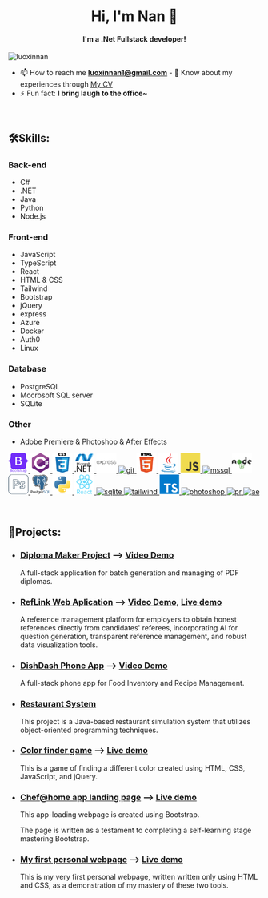 <h1 align="center">Hi, I'm Nan 🤩</h1>
<h4 align="center">I'm a .Net Fullstack developer!</h4>

<p align="left">
  <img
    src="https://komarev.com/ghpvc/?username=luoxinnan&label=Profile%20views&color=0e75b6&style=flat"
    alt="luoxinnan"
  />
</p>

- 📫 How to reach me **luoxinnan1@gmail.com** - 📄 Know about my experiences
through [My
CV](https://drive.google.com/file/d/1Uz8RL2uI5BkM0ui6XuooqjbmeQgh8AW-/view?usp=drive_link)
- ⚡ Fun fact: **I bring laugh to the office~**

<br />
<p align="left"></p>
<p></p>

<h2 align="left">🛠Skills:</h2>
<h3>Back-end</h3>
<ul>
  <li>C#</li>
  <li>.NET</li>
  <li>Java</li>
  <li>Python</li>
  <li>Node.js</li>
</ul>
<h3>Front-end</h3>
<ul>
  <li>JavaScript</li>
  <li>TypeScript</li>
  <li>React</li>
  <li>HTML & CSS</li>
  <li>Tailwind</li>
  <li>Bootstrap</li>
  <li>jQuery</li>
  <li>express</li>
  <li>Azure</li>
  <li>Docker</li>
  <li>Auth0</li>
  <li>Linux</li>
</ul>
<h3>Database</h3>
<ul>
  <li>PostgreSQL</li>
  <li>Mocrosoft SQL server</li>
  <li>SQLite</li>
</ul>
<h3>Other</h3>
<ul>
  <li>Adobe Premiere & Photoshop & After Effects</li>
</ul>
<p align="left">
  <a href="https://getbootstrap.com" target="_blank" rel="noreferrer">
    <img
      src="https://raw.githubusercontent.com/devicons/devicon/master/icons/bootstrap/bootstrap-plain-wordmark.svg"
      alt="bootstrap"
      width="40"
      height="40"
    />
  </a>
  <a href="https://www.w3schools.com/cs/" target="_blank" rel="noreferrer">
    <img
      src="https://raw.githubusercontent.com/devicons/devicon/master/icons/csharp/csharp-original.svg"
      alt="csharp"
      width="40"
      height="40"
    />
  </a>
  <a href="https://www.w3schools.com/css/" target="_blank" rel="noreferrer">
    <img
      src="https://raw.githubusercontent.com/devicons/devicon/master/icons/css3/css3-original-wordmark.svg"
      alt="css3"
      width="40"
      height="40"
    />
  </a>
  <a href="https://dotnet.microsoft.com/" target="_blank" rel="noreferrer">
    <img
      src="https://raw.githubusercontent.com/devicons/devicon/master/icons/dot-net/dot-net-original-wordmark.svg"
      alt="dotnet"
      width="40"
      height="40"
    />
  </a>
  <a href="https://expressjs.com" target="_blank" rel="noreferrer">
    <img
      src="https://raw.githubusercontent.com/devicons/devicon/master/icons/express/express-original-wordmark.svg"
      alt="express"
      width="40"
      height="40"
    />
  </a>
  <a href="https://git-scm.com/" target="_blank" rel="noreferrer">
    <img
      src="https://www.vectorlogo.zone/logos/git-scm/git-scm-icon.svg"
      alt="git"
      width="40"
      height="40"
    />
  </a>
  <a href="https://www.w3.org/html/" target="_blank" rel="noreferrer">
    <img
      src="https://raw.githubusercontent.com/devicons/devicon/master/icons/html5/html5-original-wordmark.svg"
      alt="html5"
      width="40"
      height="40"
    />
  </a>
  <a href="https://www.java.com" target="_blank" rel="noreferrer">
    <img
      src="https://raw.githubusercontent.com/devicons/devicon/master/icons/java/java-original.svg"
      alt="java"
      width="40"
      height="40"
    />
  </a>
  <a
    href="https://developer.mozilla.org/en-US/docs/Web/JavaScript"
    target="_blank"
    rel="noreferrer"
  >
    <img
      src="https://raw.githubusercontent.com/devicons/devicon/master/icons/javascript/javascript-original.svg"
      alt="javascript"
      width="40"
      height="40"
    />
  </a>
  <a
    href="https://www.microsoft.com/en-us/sql-server"
    target="_blank"
    rel="noreferrer"
  >
    <img
      src="https://www.svgrepo.com/show/303229/microsoft-sql-server-logo.svg"
      alt="mssql"
      width="40"
      height="40"
    />
  </a>
  <a href="https://nodejs.org" target="_blank" rel="noreferrer">
    <img
      src="https://raw.githubusercontent.com/devicons/devicon/master/icons/nodejs/nodejs-original-wordmark.svg"
      alt="nodejs"
      width="40"
      height="40"
    />
  </a>
  <a href="https://www.photoshop.com/en" target="_blank" rel="noreferrer">
    <img
      src="https://raw.githubusercontent.com/devicons/devicon/master/icons/photoshop/photoshop-line.svg"
      alt="photoshop"
      width="40"
      height="40"
    />
  </a>
  <a href="https://www.postgresql.org" target="_blank" rel="noreferrer">
    <img
      src="https://raw.githubusercontent.com/devicons/devicon/master/icons/postgresql/postgresql-original-wordmark.svg"
      alt="postgresql"
      width="40"
      height="40"
    />
  </a>
  <a href="https://www.python.org" target="_blank" rel="noreferrer">
    <img
      src="https://raw.githubusercontent.com/devicons/devicon/master/icons/python/python-original.svg"
      alt="python"
      width="40"
      height="40"
    />
  </a>
  <a href="https://reactjs.org/" target="_blank" rel="noreferrer">
    <img
      src="https://raw.githubusercontent.com/devicons/devicon/master/icons/react/react-original-wordmark.svg"
      alt="react"
      width="40"
      height="40"
    />
  </a>
  <a href="https://www.sqlite.org/" target="_blank" rel="noreferrer">
    <img
      src="https://www.vectorlogo.zone/logos/sqlite/sqlite-icon.svg"
      alt="sqlite"
      width="40"
      height="40"
    />
  </a>
  <a href="https://tailwindcss.com/" target="_blank" rel="noreferrer">
    <img
      src="https://www.vectorlogo.zone/logos/tailwindcss/tailwindcss-icon.svg"
      alt="tailwind"
      width="40"
      height="40"
    />
  </a>
  <a href="https://www.typescriptlang.org/" target="_blank" rel="noreferrer">
    <img
      src="https://raw.githubusercontent.com/devicons/devicon/master/icons/typescript/typescript-original.svg"
      alt="typescript"
      width="40"
      height="40"
    />
  </a>
  <a href="https://www.photoshop.com/en" target="_blank" rel="noreferrer">
    <img
      src="https://www.adobe.com/content/dam/acom/one-console/icons_rebrand/ps_appicon.svg"
      alt="photoshop"
      width="40"
      height="40"
    />
  </a>
  <a
    href="https://www.adobe.com/no/products/premiere.html"
    target="_blank"
    rel="noreferrer"
  >
    <img
      src="https://cdn-icons-png.flaticon.com/128/5968/5968525.png"
      alt="pr"
      width="40"
      height="40"
    />
  </a>
  <a
    href="https://www.adobe.com/no/products/aftereffects.html"
    target="_blank"
    rel="noreferrer"
  >
    <img
      src="https://cdn-icons-png.flaticon.com/128/5968/5968428.png"
      alt="ae"
      width="40"
      height="40"
    />
  </a>
</p>

<br />

<h2>📎Projects:</h2>
<ul>
  <li>
    <h3>
      <a href="https://github.com/salt-community/diploma-maker"
        >Diploma Maker Project</a
      >
      --> <a href="https://youtu.be/vycZZNAz5UQ"> Video Demo</a>
    </h3>
    <p>
      A full-stack application for batch generation and managing of PDF
      diplomas.
    </p>
  </li>
  <li>
    <h3>
      <a href="https://github.com/RefLink-GradProject/RefLink-App"
        >RefLink Web Aplication</a
      >
      --> <a href="https://youtu.be/P1zePgN86Dc)">Video Demo</a>,
      <a href="https://icy-smoke-0b04e3303.5.azurestaticapps.net/">Live demo</a>
    </h3>
    <p>
      A reference management platform for employers to obtain honest references
      directly from candidates' referees, incorporating AI for question
      generation, transparent reference management, and robust data
      visualization tools.
    </p>
  </li>
  <li>
    <h3>
      <a href="https://github.com/luoxinnan/DishDashApp">DishDash Phone App</a>
      --> <a href="https://youtu.be/jKGiP7eEZVs">Video Demo</a>
    </h3>
    <p>A full-stack phone app for Food Inventory and Recipe Management.</p>
  </li>
  <li>
    <h3>
      <a href="https://github.com/luoxinnan/Restaurant-system-Java"
        >Restaurant System</a
      >
    </h3>
    <p>
      This project is a Java-based restaurant simulation system that utilizes
      object-oriented programming techniques.
    </p>
  </li>
  <li>
    <h3>
      <a href="https://github.com/luoxinnan/Game-Color-Finder"
        >Color finder game</a
      >
      --> <a href="https://luoxinnan.github.io/Game-Color-Finder/">Live demo</a>
    </h3>
    <p>
      This is a game of finding a different color created using HTML, CSS,
      JavaScript, and jQuery.
    </p>
  </li>
  <li>
    <h3>
      <a href="https://github.com/luoxinnan/Chef-at-home-app-landing-page"
        >Chef@home app landing page</a
      >
      -->
      <a href="https://luoxinnan.github.io/Chef-at-home-app-landing-page/"
        >Live demo</a
      >
    </h3>
  </li>
  <p>This app-loading webpage is created using Bootstrap.</p>
  <p>
    The page is written as a testament to completing a self-learning stage
    mastering Bootstrap.
  </p>
  <li>
    <h3>
      <a href="https://github.com/luoxinnan/HTML-CSS-personal-website"
        >My first personal webpage</a
      >
      -->
      <a href="https://luoxinnan.github.io/HTML-CSS-personal-website/"
        >Live demo</a
      >
    </h3>
  </li>
  <p>
    This is my very first personal webpage, written written only using HTML and
    CSS, as a demonstration of my mastery of these two tools.
  </p>
</ul>
